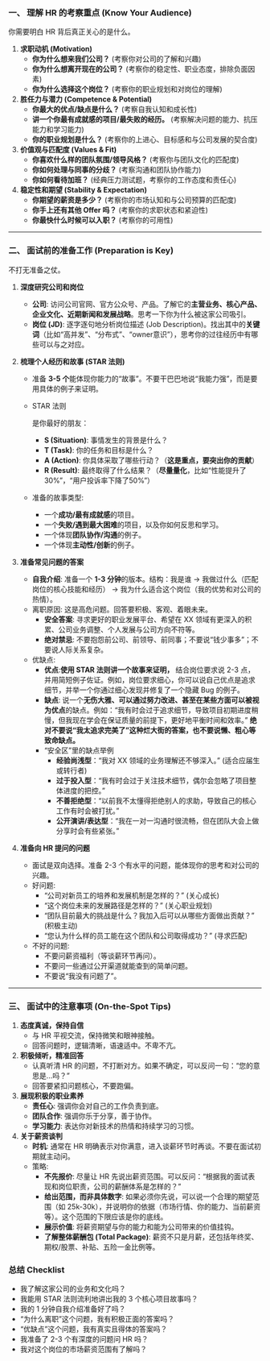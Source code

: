### 一、 理解 HR 的考察重点 (Know Your Audience)

你需要明白 HR 背后真正关心的是什么。

1. **求职动机 (Motivation)**
   - **你为什么想来我们公司？** (考察你对公司的了解和兴趣)
   - **你为什么想离开现在的公司？** (考察你的稳定性、职业态度，排除负面因素)
   - **你为什么选择这个岗位？** (考察你的职业规划和对岗位的理解)
2. **胜任力与潜力 (Competence & Potential)**
   - **你最大的优点/缺点是什么？** (考察自我认知和成长性)
   - **讲一个你最有成就感的项目/最失败的经历。** (考察解决问题的能力、抗压能力和学习能力)
   - **你的职业规划是什么？** (考察你的上进心、目标感和与公司发展的契合度)
3. **价值观与匹配度 (Values & Fit)**
   - **你喜欢什么样的团队氛围/领导风格？** (考察你与团队文化的匹配度)
   - **你如何处理与同事的分歧？** (考察沟通和团队协作能力)
   - **你如何看待加班？** (经典压力测试题，考察你的工作态度和责任心)
4. **稳定性和期望 (Stability & Expectation)**
   - **你期望的薪资是多少？** (考察你的市场认知和与公司预算的匹配度)
   - **你手上还有其他 Offer 吗？** (考察你的求职状态和紧迫性)
   - **你最快什么时候可以入职？** (考察你的可用性)

------

### 二、 面试前的准备工作 (Preparation is Key)

不打无准备之仗。

1. **深度研究公司和岗位**

   - **公司**: 访问公司官网、官方公众号、产品。了解它的**主营业务、核心产品、企业文化、近期新闻和发展战略**。思考一下你为什么被这家公司吸引。
   - **岗位 (JD)**: 逐字逐句地分析岗位描述 (Job Description)。找出其中的**关键词**（比如“高并发”、“分布式”、“owner意识”），思考你的过往经历中有哪些可以与之对应。

2. **梳理个人经历和故事 (STAR 法则)**

   - 准备 **3-5 个**能体现你能力的“故事”。不要干巴巴地说“我能力强”，而是要用具体的例子来证明。

   - STAR 法则

     是你最好的朋友：

     - **S (Situation)**: 事情发生的背景是什么？
     - **T (Task)**: 你的任务和目标是什么？
     - **A (Action)**: 你具体采取了哪些行动？（**这是重点，要突出你的贡献**）
     - **R (Result)**: 最终取得了什么结果？（**尽量量化**，比如“性能提升了30%”，“用户投诉率下降了50%”）

   - 准备的故事类型:

     - 一个**成功/最有成就感**的项目。
     - 一个**失败/遇到最大困难**的项目，以及你如何反思和学习。
     - 一个体现**团队协作/沟通**的例子。
     - 一个体现**主动性/创新**的例子。

3. **准备常见问题的答案**

   - **自我介绍**: 准备一个 **1-3 分钟**的版本。结构：我是谁 -> 我做过什么（匹配岗位的核心技能和经历） -> 我为什么适合这个岗位（我的优势和对公司的热情）。
   - 离职原因: 这是高危问题。回答要积极、客观、着眼未来。
     - **安全答案**: 寻求更好的职业发展平台、希望在 XX 领域有更深入的积累、公司业务调整、个人发展与公司方向不符等。
     - **绝对禁忌**: 不要抱怨前公司、前领导、前同事；不要说“钱少事多”；不要说人际关系复杂。
   - 优缺点:
     - **优点**:**使用 STAR 法则讲一个故事来证明，** 结合岗位要求说 2-3 点，并用简短例子佐证。例如，岗位要求细心，你可以说自己优点是追求细节，并举一个你通过细心发现并修复了一个隐藏 Bug 的例子。
     - **缺点**: 说一个**无伤大雅、可以通过努力改进、甚至在某些方面可以被视为优点**的缺点。例如：“我有时会过于追求细节，导致项目初期进度稍慢，但我现在学会在保证质量的前提下，更好地平衡时间和效率。” **绝对不要说“我太追求完美了”这种烂大街的答案，也不要说懒、粗心等致命缺点。**
     - “安全区”里的缺点举例
       - **经验尚浅型**：“我对 XX 领域的业务理解还不够深入。” (适合应届生或转行者)
       - **过于投入型**：“我有时会过于关注技术细节，偶尔会忽略了项目整体进度的把控。”
       - **不善拒绝型**：“以前我不太懂得拒绝别人的求助，导致自己的核心工作有时会被打扰。”
       - **公开演讲/表达型**：“我在一对一沟通时很流畅，但在团队大会上做分享时会有些紧张。”

4. **准备向 HR 提问的问题**

   - 面试是双向选择。准备 2-3 个有水平的问题，能体现你的思考和对公司的兴趣。
   - 好问题:
     - “公司对新员工的培养和发展机制是怎样的？” (关心成长)
     - “这个岗位未来的发展路径是怎样的？” (关心职业规划)
     - “团队目前最大的挑战是什么？我加入后可以从哪些方面做出贡献？” (积极主动)
     - “您认为什么样的员工能在这个团队和公司取得成功？” (寻求匹配)
   - 不好的问题:
     - 不要问薪资福利（等谈薪环节再问）。
     - 不要问一些通过公开渠道就能查到的简单问题。
     - 不要说“我没有问题了”。

------

### 三、 面试中的注意事项 (On-the-Spot Tips)

1. **态度真诚，保持自信**
   - 与 HR 平视交流，保持微笑和眼神接触。
   - 回答问题时，逻辑清晰，语速适中。不卑不亢。
2. **积极倾听，精准回答**
   - 认真听清 HR 的问题，不打断对方。如果不确定，可以反问一句：“您的意思是...吗？”
   - 回答要紧扣问题核心，不要跑偏。
3. **展现积极的职业素养**
   - **责任心**: 强调你会对自己的工作负责到底。
   - **团队合作**: 强调你乐于分享，善于协作。
   - **学习能力**: 表达你对新技术的热情和持续学习的习惯。
4. **关于薪资谈判**
   - **时机**: 通常在 HR 明确表示对你满意，进入谈薪环节时再谈。不要在面试初期就主动问。
   - 策略:
     - **不先报价**: 尽量让 HR 先说出薪资范围。可以反问：“根据我的面试表现和岗位职责，公司的薪酬体系是怎样的？”
     - **给出范围，而非具体数字**: 如果必须你先说，可以说一个合理的期望范围（如 25k-30k），并说明你的依据（市场行情、你的能力、当前薪资等）。这个范围的下限应该是你的底线。
     - **展示价值**: 将薪资期望与你的能力和能为公司带来的价值挂钩。
     - **了解整体薪酬包 (Total Package)**: 薪资不只是月薪，还包括年终奖、期权/股票、补贴、五险一金比例等。

### 总结 Checklist

-  我了解这家公司的业务和文化吗？
-  我能用 STAR 法则流利地讲出我的 3 个核心项目故事吗？
-  我的 1 分钟自我介绍准备好了吗？
-  “为什么离职”这个问题，我有积极正面的答案吗？
-  “优缺点”这个问题，我有真实且得体的答案吗？
-  我准备了 2-3 个有深度的问题问 HR 吗？
-  我对这个岗位的市场薪资范围有了解吗？